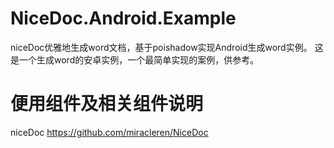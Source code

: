 # NiceDoc.Android.Example
niceDoc优雅地生成word文档，基于poishadow实现Android生成word实例。
这是一个生成word的安卓实例，一个最简单实现的案例，供参考。

# 便用组件及相关组件说明
niceDoc https://github.com/miracleren/NiceDoc